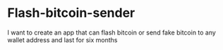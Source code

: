 # Flash-bitcoin-sender
I want to create an app that can flash bitcoin or send fake bitcoin to any wallet address and last for six months

